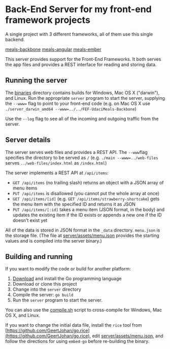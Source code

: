 # Back-End Server for my front-end framework projects

A single project with 3 different frameworks, all of them use this single backend.

[meals-backbone](https://github.com/kundanvishen/meals-backbone)
[meals-angular](https://github.com/kundanvishen/meals-angular)
[meals-ember](https://github.com/kundanvishen/meals-ember)

This server provides support for the Front-End Frameworks. It both
serves the app files and provides a REST interface for reading and storing data.

## Running the server

The [binaries](./binaries) directory contains builds for Windows, Mac OS X
("darwin"), and Linux. Run the appropriate `server` program to start the server,
supplying the `--www=` flag to point to your front-end code (e.g. on Mac OS X use
`./server_darwin_amd64 --www=../../FEF-UdaciMeals-Backbone`)

Use the `--log` flag to see all of the incoming and outgoing traffic
from the server.

## Server details

The server serves web files and provides a REST API. The `--www`flag
specifies the directory to be served as `/` (e.g. `./main --www=../web-files`
serves `../web-files/index.html` as `/index.html`)

The server implements a REST API at `/api/items`:
* `GET /api/items` (no trailing slash) returns an object with a JSON array of menu items
* `PUT /api/items` is disallowed (you cannot put the whole array at once)
* `GET /api/items/[id]` (e.g. `GET /api/items/strawberry-shortcake`) gets the
menu item with the specified ID and returns it as JSON
* `PUT /api/items/[:id]` takes a menu item (JSON format, in the body) and
updates the existing item if the ID exists or appends a new one if the ID
doesn't exist yet

All of the data is stored in JSON format in the `_data` directory. `menu.json`
is the storage file. (The file at [server/assets/menu.json](./server/assets/menu.json)
provides the starting values and is compiled into the server binary.)

## Building and running

If you want to modify the code or build for another platform:

1. [Download](https://golang.org/dl/) and install the Go programming language
2. Download or clone this project
3. Change into the `server` directory
3. Compile the server: `go build`
4. Run the `server` program to start the server.

You can also use the [compile.sh](./compile.sh) script to cross-compile for
Windows, Mac OS X, and Linux.

If you want to change the initial data file, install the `rice` tool from
[https://github.com/GeertJohan/go.rice](https://github.com/GeertJohan/go.rice),
edit [server/assets/menu.json](./server/assets/menu.json), and follow the
directions for using `embed-go` before re-building the binary.
